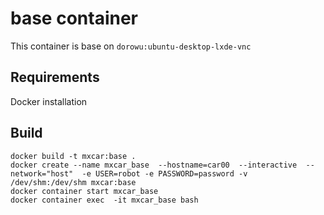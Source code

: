 # base container
This container is base on `dorowu:ubuntu-desktop-lxde-vnc` 

## Requirements
Docker installation

## Build

```
docker build -t mxcar:base .
docker create --name mxcar_base  --hostname=car00  --interactive  --network="host"  -e USER=robot -e PASSWORD=password -v /dev/shm:/dev/shm mxcar:base
docker container start mxcar_base
docker container exec  -it mxcar_base bash
```
